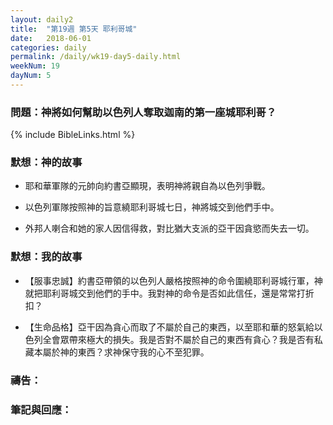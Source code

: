 ```yaml
---
layout: daily2
title:  "第19週 第5天 耶利哥城"
date:   2018-06-01
categories: daily
permalink: /daily/wk19-day5-daily.html
weekNum: 19
dayNum: 5
---
```


### 問題：神將如何幫助以色列人奪取迦南的第一座城耶利哥？

{% include BibleLinks.html %}

### 默想：神的故事 
+ 耶和華軍隊的元帥向約書亞顯現，表明神將親自為以色列爭戰。

+ 以色列軍隊按照神的旨意繞耶利哥城七日，神將城交到他們手中。

+ 外邦人喇合和她的家人因信得救，對比猶大支派的亞干因貪慾而失去一切。

### 默想：我的故事 
+ 【服事忠誠】約書亞帶領的以色列人嚴格按照神的命令圍繞耶利哥城行軍，神就把耶利哥城交到他們的手中。我對神的命令是否如此信任，還是常常打折扣？

+ 【生命品格】亞干因為貪心而取了不屬於自己的東西，以至耶和華的怒氣給以色列全會眾帶來極大的損失。我是否對不屬於自己的東西有貪心？我是否有私藏本屬於神的東西？求神保守我的心不至犯罪。

### 禱告：

### 筆記與回應：
